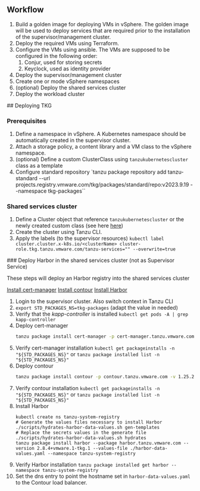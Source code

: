 ## Workflow

1. Build a golden image for deploying VMs in vSphere. The golden image will be used to deploy services that are required prior to the installation of the supervisor/management cluster.
1. Deploy the required VMs using Terraform.
1. Configure the VMs using ansible. The VMs are supposed to be configured in the following order:
    1. Conjur, used for storing secrets
    1. Keyclock, used as identity provider
1. Deploy the supervisor/management cluster
1. Create one or mode vSphere namespaces
1. (optional) Deploy the shared services cluster
1. Deploy the workload cluster


## Deploying TKG

### Prerequisites
1. Define a namespace in vSphere. A Kubernetes namespace should be automatically created in the supervisor cluster.
1. Attach a storage policy, a content library and a VM class to the vSphere namespace.
1. (optional) Define a custom ClusterClass using `tanzukubernetescluster` class as a template
1. Configure standard repository
    `tanzu package repository add tanzu-standard --url projects.registry.vmware.com/tkg/packages/standard/repo:v2023.9.19 --namespace tkg-packages``

### Shared services cluster

1. Define a Cluster object that reference `tanzukubernetescluster` or the newly created custom class (see here [here](./manifests/cluster-shared-services.yaml))
1. Create the cluster using Tanzu CLI.
1. Apply the labels (to the supervisor resources)
    `kubectl label cluster.cluster.x-k8s.io/<clusterName> cluster-role.tkg.tanzu.vmware.com/tanzu-services="" --overwrite=true`

### Deploy Harbor in the shared services cluster (not as Supervisor Service)

These steps will deploy an Harbor registry into the shared services cluster

[Install cert-manager](https://docs.vmware.com/en/VMware-Tanzu-Packages/2023.9.19/tanzu-packages/packages-cert-mgr-super.html#cli)
[Install contour](https://docs.vmware.com/en/VMware-Tanzu-Packages/2023.9.19/tanzu-packages/packages-contour-super.html#cli)
[Install Harbor](https://docs.vmware.com/en/VMware-Tanzu-Packages/2023.9.19/tanzu-packages/packages-harbor-super.html)


1. Login to the supervisor cluster. Also switch context in Tanzu CLI
1. `export STD_PACKAGES_NS=tkg-packages` (adapt the value in needed)
1. Verify that the <i>kapp-controller</i> is installed
    `kubectl get pods -A | grep kapp-controller`
1. Deploy cert-manager
    ```bash
    tanzu package install cert-manager -p cert-manager.tanzu.vmware.com -n "${STD_PACKAGES_NS}" -v 1.12.2+vmware.1-tkg.1
    ```
1. Verify cert-manager installation
    `kubectl get packageinstalls -n "${STD_PACKAGES_NS}"` or `tanzu package installed list -n "${STD_PACKAGES_NS}"`
1. Deploy contour
    ```bash
    tanzu package install contour -p contour.tanzu.vmware.com -v 1.25.2+vmware.1-tkg.1 --values-file contour-data-values.yaml -n "${STD_PACKAGES_NS}"
    ```
1. Verify contour installation
    `kubectl get packageinstalls -n "${STD_PACKAGES_NS}"` or `tanzu package installed list -n "${STD_PACKAGES_NS}"`
1. Install Harbor
    ```
    kubectl create ns tanzu-system-registry
    # Generate the values files necessary to install Harbor
    ./scripts/hydrates-harbor-data-values.sh gen-templates
    # Replace the secrets values in the generate file
    ./scripts/hydrates-harbor-data-values.sh hydrates
    tanzu package install harbor --package harbor.tanzu.vmware.com --version 2.8.4+vmware.1-tkg.1 --values-file ./harbor-data-values.yaml --namespace tanzu-system-registry
    ```
1. Verify Harbor installation
    `tanzu package installed get harbor --namespace tanzu-system-registry`
1. Set the dns entry to point the hostname set in `harbor-data-values.yaml` to the Contour load balancer. 